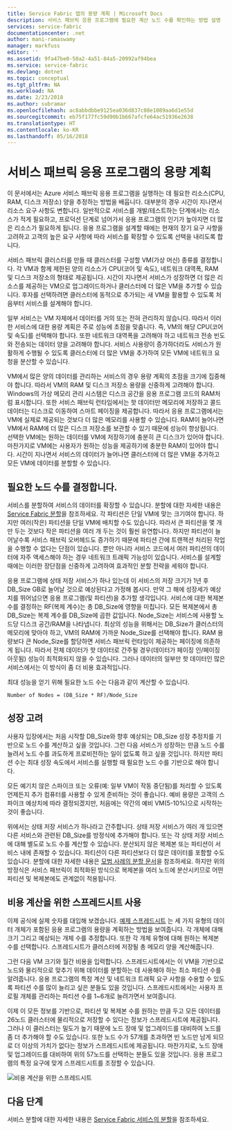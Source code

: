 ```yaml
---
title: Service Fabric 앱의 용량 계획 | Microsoft Docs
description: 서비스 패브릭 응용 프로그램에 필요한 계산 노드 수를 확인하는 방법 설명
services: service-fabric
documentationcenter: .net
author: mani-ramaswamy
manager: markfuss
editor: ''
ms.assetid: 9fa47be0-50a2-4a51-84a5-20992af94bea
ms.service: service-fabric
ms.devlang: dotnet
ms.topic: conceptual
ms.tgt_pltfrm: NA
ms.workload: NA
ms.date: 2/23/2018
ms.author: subramar
ms.openlocfilehash: ac8abbdbbe9125ea036d837c08e1089aa6d1e55d
ms.sourcegitcommit: eb75f177fc59d90b1b667afcfe64ac51936e2638
ms.translationtype: HT
ms.contentlocale: ko-KR
ms.lasthandoff: 05/16/2018
---
```

# <a name="capacity-planning-for-service-fabric-applications"></a>서비스 패브릭 응용 프로그램의 용량 계획
이 문서에서는 Azure 서비스 패브릭 응용 프로그램을 실행하는 데 필요한 리소스(CPU, RAM, 디스크 저장소) 양을 추정하는 방법을 배웁니다. 대부분의 경우 시간이 지나면서 리소스 요구 사항도 변합니다. 일반적으로 서비스를 개발/테스트하는 단계에서는 리소스가 적게 필요하고, 프로덕션 단계로 넘어가서 응용 프로그램의 인기가 높아지면 더 많은 리소스가 필요하게 됩니다. 응용 프로그램을 설계할 때에는 현재의 장기 요구 사항을 고려하고 고객의 높은 요구 사항에 따라 서비스를 확장할 수 있도록 선택을 내리도록 합니다.

 서비스 패브릭 클러스터를 만들 때 클러스터를 구성할 VM(가상 머신) 종류를 결정합니다. 각 VM과 함께 제한된 양의 리소스가 CPU(코어 및 속도), 네트워크 대역폭, RAM 및 디스크 저장소의 형태로 제공됩니다. 시간이 지나면서 서비스가 성장하면 더 많은 리소스를 제공하는 VM으로 업그레이드하거나 클러스터에 더 많은 VM을 추가할 수 있습니다. 후자를 선택하려면 클러스터에 동적으로 추가되는 새 VM을 활용할 수 있도록 처음부터 서비스를 설계해야 합니다.

일부 서비스는 VM 자체에서 데이터를 거의 또는 전혀 관리하지 않습니다. 따라서 이러한 서비스에 대한 용량 계획은 주로 성능에 초점을 맞춥니다. 즉, VM의 해당 CPU(코어 및 속도)를 선택해야 합니다. 또한 네트워크 대역폭을 고려해야 하고 네트워크 전송 빈도와 전송되는 데이터 양을 고려해야 합니다. 서비스 사용량이 증가하더라도 서비스가 원활하게 수행될 수 있도록 클러스터에 더 많은 VM을 추가하여 모든 VM에 네트워크 요청을 분산할 수 있습니다.

VM에서 많은 양의 데이터를 관리하는 서비스의 경우 용량 계획의 초점을 크기에 집중해야 합니다. 따라서 VM의 RAM 및 디스크 저장소 용량을 신중하게 고려해야 합니다. Windows의 가상 메모리 관리 시스템은 디스크 공간을 응용 프로그램 코드의 RAM처럼 표시합니다. 또한 서비스 패브릭 런타임에서는 핫 데이터만 메모리에 저장하고 콜드 데이터는 디스크로 이동하여 스마트 페이징을 제공합니다. 따라서 응용 프로그램에서는 VM에 실제로 제공되는 것보다 더 많은 메모리를 사용할 수 있습니다. RAM이 늘어나면 VM에서 RAM에 더 많은 디스크 저장소를 보관할 수 있기 때문에 성능이 향상됩니다. 선택한 VM에는 원하는 데이터를 VM에 저장하기에 충분히 큰 디스크가 있어야 합니다. 마찬가지로 VM에는 사용자가 원하는 성능을 제공하기에 충분한 RAM이 있어야 합니다. 시간이 지나면서 서비스의 데이터가 늘어나면 클러스터에 더 많은 VM을 추가하고 모든 VM에 데이터를 분할할 수 있습니다.

## <a name="determine-how-many-nodes-you-need"></a>필요한 노드 수를 결정합니다.
서비스를 분할하여 서비스의 데이터를 확장할 수 있습니다. 분할에 대한 자세한 내용은 [Service Fabric 분할](service-fabric-concepts-partitioning.md)을 참조하세요. 각 파티션은 단일 VM에 맞는 크기여야 합니다. 하지만 여러(작은) 파티션을 단일 VM에 배치할 수도 있습니다. 따라서 큰 파티션을 몇 개만 두는 것보다 작은 파티션을 여러 개 두는 것이 훨씬 유연합니다. 하지만 파티션이 늘어날수록 서비스 패브릭 오버헤드도 증가하기 때문에 파티션 간에 트랜잭션 처리된 작업을 수행할 수 없다는 단점이 있습니다. 뿐만 아니라 서비스 코드에서 여러 파티션의 데이터에 자주 액세스해야 하는 경우 네트워크 트래픽 가능성이 있습니다. 서비스를 설계할 때에는 이러한 장단점을 신중하게 고려하여 효과적인 분할 전략을 세워야 합니다.

응용 프로그램에 상태 저장 서비스가 하나 있는데 이 서비스의 저장 크기가 1년 후 DB_Size GB로 늘어날 것으로 예상된다고 가정해 봅시다. 만약 그 해에 성장세가 예상치를 뛰어넘으면 응용 프로그램(및 파티션)을 추가할 생각입니다.  서비스에 대한 복제본 수를 결정하는 RF(복제 계수)는 총 DB_Size에 영향을 미칩니다. 모든 복제본에서 총 DB_Size는 복제 계수를 DB_Size에 곱한 값입니다.  Node_Size는 서비스에 사용할 노드당 디스크 공간/RAM을 나타냅니다. 최상의 성능을 위해서는 DB_Size가 클러스터의 메모리에 맞아야 하고, VM의 RAM에 가까운 Node_Size를 선택해야 합니다. RAM 용량보다 큰 Node_Size를 할당하면 서비스 패브릭 런타임이 제공하는 페이징에 의존하게 됩니다. 따라서 전체 데이터가 핫 데이터로 간주될 경우(데이터가 페이징 인/페이징 아웃됨) 성능이 최적화되지 않을 수 있습니다. 그러나 데이터의 일부만 핫 데이터인 많은 서비스에서는 이 방식이 좀 더 비용 효과적입니다.

최대 성능을 얻기 위해 필요한 노드 수는 다음과 같이 계산할 수 있습니다.

```
Number of Nodes = (DB_Size * RF)/Node_Size

```


## <a name="account-for-growth"></a>성장 고려
사용자 입장에서는 처음 시작할 DB_Size와 향후 예상되는 DB_Size 성장 추정치를 기반으로 노드 수를 계산하고 싶을 것입니다. 그런 다음 서비스가 성장하는 만큼 노드 수를 늘려서 노드 수를 과도하게 프로비전하는 일이 없도록 하고 싶을 것입니다. 하지만 파티션 수는 최대 성장 속도에서 서비스를 실행할 때 필요한 노드 수를 기반으로 해야 합니다.

모든 예기치 않은 스파이크 또는 오류(예: 일부 VM이 작동 중단됨)를 처리할 수 있도록 언제든지 추가 컴퓨터를 사용할 수 있게 준비하는 것이 좋습니다.  예비 용량은 고객의 스파이크 예상치에 따라 결정되겠지만, 처음에는 약간의 예비 VM(5-10%)으로 시작하는 것이 좋습니다.

위에서는 상태 저장 서비스가 하나라고 간주합니다. 상태 저장 서비스가 여러 개 있으면 다른 서비스와 관련된 DB_Size를 방정식에 추가해야 합니다. 또는 각 상태 저장 서비스에 대해 별도로 노드 수를 계산할 수 있습니다.  분산되지 않은 복제본 또는 파티션이 서비스 내에 존재할 수 있습니다. 파티션이 다른 파티션보다 더 많은 데이터를 포함할 수도 있습니다. 분할에 대한 자세한 내용은 [모범 사례의 분할 문서](service-fabric-concepts-partitioning.md)을 참조하세요. 하지만 위의 방정식은 서비스 패브릭이 최적화된 방식으로 복제본을 여러 노드에 분산시키므로 어떤 파티션 및 복제본에도 관계없이 적용됩니다.

## <a name="use-a-spreadsheet-for-cost-calculation"></a>비용 계산을 위한 스프레드시트 사용
이제 공식에 실제 숫자를 대입해 보겠습니다. [예제 스프레드시트](https://servicefabricsdkstorage.blob.core.windows.net/publicrelease/SF%20VM%20Cost%20calculator-NEW.xlsx) 는 세 가지 유형의 데이터 개체가 포함된 응용 프로그램의 용량을 계획하는 방법을 보여줍니다. 각 개체에 대해 크기 그리고 예상되는 개체 수를 추정합니다. 또한 각 개체 유형에 대해 원하는 복제본 수를 선택합니다. 스프레드시트가 클러스터에 저장될 총 메모리 양을 계산해줍니다.

그런 다음 VM 크기와 월간 비용을 입력합니다. 스프레드시트에서는 이 VM을 기반으로 노드와 물리적으로 맞추기 위해 데이터를 분할하는 데 사용해야 하는 최소 파티션 수를 알려줍니다. 응용 프로그램의 특정 계산 및 네트워크 트래픽 요구 사항을 수용할 수 있도록 파티션 수를 많이 늘리고 싶은 분들도 있을 것입니다. 스프레드시트에서는 사용자 프로필 개체를 관리하는 파티션 수를 1~6개로 늘려가면서 보여줍니다.

이제 이 모든 정보를 기반으로, 파티션 및 복제본 수를 원하는 만큼 두고 모든 데이터를 26노드 클러스터에 물리적으로 저장할 수 있다는 정보가 스프레드시트에 제공됩니다. 그러나 이 클러스터는 밀도가 높기 때문에 노드 장애 및 업그레이드를 대비하여 노드를 좀 더 추가해야 할 수도 있습니다. 또한 노드 수가 57개를 초과하면 빈 노드만 남게 되므로 더 이상의 가치가 없다는 정보가 스프레드시트에 제공됩니다. 마찬가지로, 노드 장애 및 업그레이드를 대비하여 위의 57노드를 선택하는 분들도 있을 것입니다. 응용 프로그램의 특정 요구에 맞게 스프레드시트를 조정할 수 있습니다.   

![비용 계산을 위한 스프레드시트][Image1]

## <a name="next-steps"></a>다음 단계
서비스 분할에 대한 자세한 내용은 [Service Fabric 서비스의 분할][10]을 참조하세요.

<!--Image references-->
[Image1]: ./media/SF-Cost.png

<!--Link references--In actual articles, you only need a single period before the slash-->
[10]: service-fabric-concepts-partitioning.md
